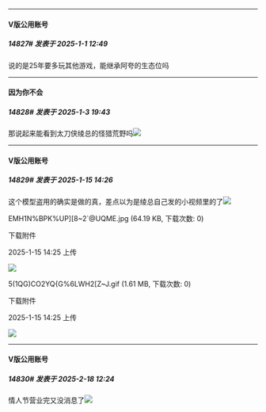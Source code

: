 ﻿
*****

####  V版公用账号  
##### 14827#       发表于 2025-1-1 12:49

说的是25年要多玩其他游戏，能继承阿夸的生态位吗


*****

####  因为你不会  
##### 14828#       发表于 2025-1-3 19:43

那说起来能看到太刀侠绫总的怪猎荒野吗<img src="https://static.saraba1st.com/image/smiley/face2017/067.png" referrerpolicy="no-referrer">

*****

####  V版公用账号  
##### 14829#       发表于 2025-1-15 14:26

这个模型盗用的确实是做的真，差点以为是绫总自己发的小视频里的了<img src="https://static.saraba1st.com/image/smiley/face2017/074.png" referrerpolicy="no-referrer">

EMH1N%BPK%UP][8~2`@UQME.jpg
(64.19 KB, 下载次数: 0)

下载附件

2025-1-15 14:25 上传

<img src="https://img.saraba1st.com/forum/202501/15/142551ls9sn967fp94062h.jpg" referrerpolicy="no-referrer">

5(1QG)CO2YQ{G%6LWH2[Z~J.gif
(1.61 MB, 下载次数: 0)

下载附件

2025-1-15 14:25 上传

<img src="https://img.saraba1st.com/forum/202501/15/142559e3shn3xfhxjosejz.gif" referrerpolicy="no-referrer">

*****

####  V版公用账号  
##### 14830#       发表于 2025-2-18 12:24

情人节营业完又没消息了<img src="https://static.saraba1st.com/image/smiley/face2017/067.png" referrerpolicy="no-referrer">

